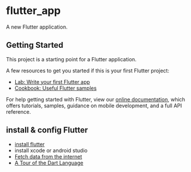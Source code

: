 # flutter_app

A new Flutter application.

## Getting Started

This project is a starting point for a Flutter application.

A few resources to get you started if this is your first Flutter project:

- [Lab: Write your first Flutter app](https://flutter.io/docs/get-started/codelab)
- [Cookbook: Useful Flutter samples](https://flutter.io/docs/cookbook)

For help getting started with Flutter, view our 
[online documentation](https://flutter.io/docs), which offers tutorials, 
samples, guidance on mobile development, and a full API reference.



## install & config Flutter

- [install flutter](https://flutter.io/docs/get-started/install)
- install xcode or android studio
- [Fetch data from the internet](https://flutter.io/docs/cookbook/networking/fetch-data)
- [A Tour of the Dart Language](https://www.dartlang.org/guides/language/language-tour)